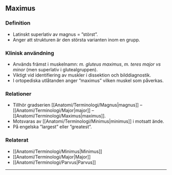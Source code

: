 ## Maximus

### Definition
- Latinskt superlativ av magnus = ”störst”.  
- Anger att strukturen är den största varianten inom en grupp.

### Klinisk användning
- Används främst i muskelnamn: *m. gluteus maximus*, *m. teres major vs minor* (men superlativ i glutealgruppen).  
- Viktigt vid identifiering av muskler i dissektion och bilddiagnostik.  
- I ortopediska utlåtanden anger ”maximus” vilken muskel som påverkas.

### Relationer
- Tillhör gradserien [[Anatomi/Terminologi/Magnus|magnus]] – [[Anatomi/Terminologi/Major|major]] – [[Anatomi/Terminologi/Maximus|maximus]].  
- Motsvaras av [[Anatomi/Terminologi/Minimus|minimus]] i motsatt ände.  
- På engelska ”largest” eller ”greatest”.

### Relaterat
- [[Anatomi/Terminologi/Minimus|Minimus]]  
- [[Anatomi/Terminologi/Major|Major]]  
- [[Anatomi/Terminologi/Parvus|Parvus]]  

---
